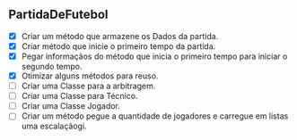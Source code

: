 ## PartidaDeFutebol
- [x] Criar um método que armazene os Dados da partida.
- [x] Criar método que inicie o primeiro tempo da partida.
- [X] Pegar informaçãos do método que inicia o primeiro tempo para iniciar o segundo tempo.
- [x] Otimizar alguns métodos para reuso.
- [ ] Criar uma Classe para a arbitragem.
- [ ] Criar uma Classe para Técnico.
- [ ] Criar uma Classe Jogador.
- [ ] Criar um método pegue a quantidade de jogadores e carregue em listas uma escalaçãogi.